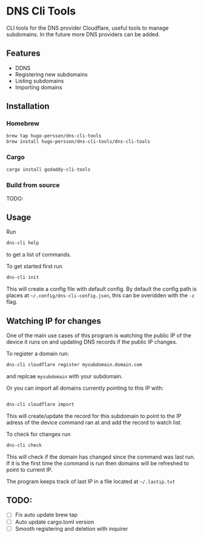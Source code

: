 # DNS Cli Tools

CLI tools for the DNS provider Cloudflare, useful tools to manage subdomains. In the future more DNS providers can be added.

## Features

- DDNS
- Registering new subdomains
- Listing subdomains
- Importing domains

## Installation

### Homebrew

```sh
brew tap hugo-persson/dns-cli-tools
brew install hugo-persson/dns-cli-tools/dns-cli-tools
```

### Cargo

```sh
cargo install godaddy-cli-tools
```

### Build from source

TODO:

## Usage

Run

```sh
dns-cli help
```

to get a list of commands.

To get started first run

```sh
dns-cli init
```

This will create a config file with default config. By default the config path is places at `~/.config/dns-cli-config.json`, this can be overidden with the `-c` flag.

## Watching IP for changes

One of the main use cases of this program is watching the public IP of the device it runs on and updating DNS records if the public IP changes.

To register a domain run:

```sh
dns-cli cloudflare register mysubdomain.domain.com
```

and replcae `mysubdomain` with your subdomain.

Or you can import all domains currently pointing to this IP with:

```sh

dns-cli cloudflare import
```

This will create/update the record for this subdomain to point to the IP adress of the device command ran at and add the record to watch list.

To check for changes run

```sh
dns-cli check
```

This will check if the domain has changed since the command was last run. If it is the first time the command is run then domains will be refreshed to point to current IP.

The program keeps track of last IP in a file located at `~/.lastip.txt`

## TODO:

- [ ] Fix auto update brew tap
- [ ] Auto update cargo.toml version
- [ ] Smooth registering and deletion with inquirer
